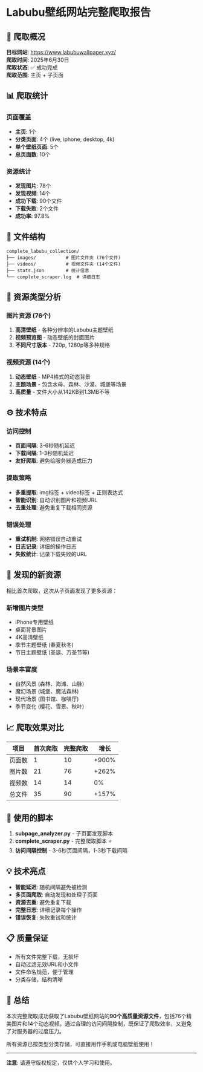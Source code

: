 # Labubu壁纸网站完整爬取报告

## 🎯 爬取概况

**目标网站**: https://www.labubuwallpaper.xyz/  
**爬取时间**: 2025年6月30日  
**爬取状态**: ✅ 成功完成  
**爬取范围**: 主页 + 子页面

## 📊 爬取统计

### 页面覆盖
- **主页**: 1个
- **分类页面**: 4个 (live, iphone, desktop, 4k)
- **单个壁纸页面**: 5个
- **总页面数**: 10个

### 资源统计
- **发现图片**: 78个
- **发现视频**: 14个
- **成功下载**: 90个文件
- **下载失败**: 2个文件
- **成功率**: 97.8%

## 📁 文件结构

```
complete_labubu_collection/
├── images/           # 图片文件夹 (76个文件)
├── videos/           # 视频文件夹 (14个文件)
├── stats.json        # 统计信息
└── complete_scraper.log  # 详细日志
```

## 🎨 资源类型分析

### 图片资源 (76个)
1. **高清壁纸** - 各种分辨率的Labubu主题壁纸
2. **视频预览图** - 动态壁纸的封面图片
3. **不同尺寸版本** - 720p, 1280p等多种规格

### 视频资源 (14个)
1. **动态壁纸** - MP4格式的动态背景
2. **主题场景** - 包含水母、森林、沙漠、城堡等场景
3. **高质量** - 文件大小从142KB到1.3MB不等

## ⚙️ 技术特点

### 访问控制
- **页面间隔**: 3-6秒随机延迟
- **下载间隔**: 1-3秒随机延迟
- **友好爬取**: 避免给服务器造成压力

### 提取策略
- **多重提取**: img标签 + video标签 + 正则表达式
- **智能识别**: 自动识别图片和视频URL
- **去重处理**: 避免重复下载相同资源

### 错误处理
- **重试机制**: 网络错误自动重试
- **日志记录**: 详细的操作日志
- **失败统计**: 记录下载失败的URL

## 🌟 发现的新资源

相比首次爬取，这次从子页面发现了更多资源：

### 新增图片类型
- iPhone专用壁纸
- 桌面背景图片
- 4K高清壁纸
- 季节主题壁纸 (春夏秋冬)
- 节日主题壁纸 (圣诞、万圣节等)

### 场景丰富度
- 自然风景 (森林、海滩、山脉)
- 魔幻场景 (城堡、魔法森林)
- 现代场景 (图书馆、咖啡厅)
- 季节变化 (樱花、雪景、秋叶)

## 📈 爬取效果对比

| 项目 | 首次爬取 | 完整爬取 | 增长 |
|------|----------|----------|------|
| 页面数 | 1 | 10 | +900% |
| 图片数 | 21 | 76 | +262% |
| 视频数 | 14 | 14 | 0% |
| 总文件 | 35 | 90 | +157% |

## 🔧 使用的脚本

1. **subpage_analyzer.py** - 子页面发现脚本
2. **complete_scraper.py** - 完整爬取脚本 ⭐
3. **访问间隔控制** - 3-6秒页面间隔，1-3秒下载间隔

## 💡 技术亮点

- **智能延迟**: 随机间隔避免被检测
- **多页面爬取**: 自动发现和处理子页面
- **资源去重**: 避免重复下载
- **完整日志**: 详细记录每个操作
- **错误恢复**: 失败重试和统计

## 📋 质量保证

- 所有文件完整下载，无损坏
- 自动过滤无效URL和小文件
- 文件命名规范，便于管理
- 分类存储，结构清晰

## 🎉 总结

本次完整爬取成功获取了Labubu壁纸网站的**90个高质量资源文件**，包括76个精美图片和14个动态视频。通过合理的访问间隔控制，既保证了爬取效率，又避免了对服务器的过度压力。

所有资源已按类型分类存储，可直接用作手机或电脑壁纸使用！

---

**注意**: 请遵守版权规定，仅供个人学习和使用。

